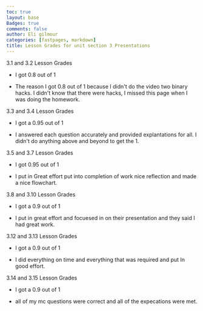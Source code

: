 ```yaml
---
toc: true
layout: base
Badges: true
comments: false
author: Eli gilmour
categories: [fastpages, markdown]
title: Lesson Grades for unit section 3 Presentations
---
```


3.1 and 3.2 Lesson Grades

- I got 0.8 out of 1

- The reason I got 0.8 out of 1 because I didn't do the video two binary hacks. I didn't know that there were hacks, I missed this page when I was doing the homework.

3.3 and 3.4 Lesson Grades

- I got a 0.95 out of 1

- I answered each question accurately and provided explantations for all. I didn't do anything above and beyond to get the 1.

3.5 and 3.7 Lesson Grades

- I got 0.95 out of 1

- I put in Great effort put into completion of work nice reflection	and made a nice flowchart.

3.8 and 3.10 Lesson Grades

- I got a 0.9 out of 1

- I put in great effort and focuesed in on their presentation and they said I had great work. 

3.12 and 3.13 Lesson Grades

- I got a 0.9 out of 1

- I did everything on time and everything that was required and put In good effort.

3.14 and 3.15 Lesson Grades

- I got a 0.9 out of 1

- all of my mc questions were correct and all of the expecations were met.